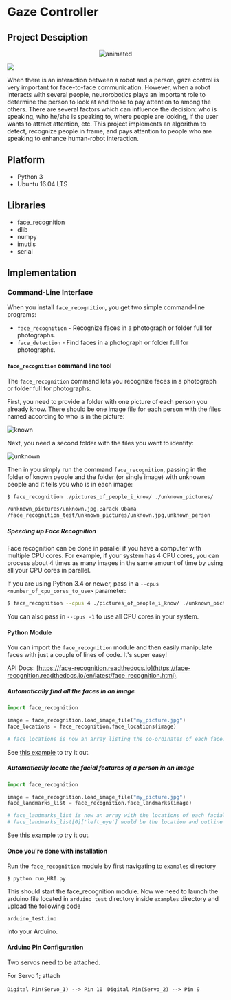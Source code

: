 # Gaze Controller

## Project Desciption 

<p align="center">
  <img src="/Media/InMoov_Video.gif" alt="animated" />
</p>

![](/Media/InMoov_Video.gif)

When there is an interaction between a robot and a person, gaze control is very important for face-to-face communication. However, when a robot interacts with several people, neurorobotics plays an important role to determine the person to look at and those to pay attention to among the others. There are several factors which can influence the decision: who is speaking, who he/she is speaking to, where people are looking, if the user wants to attract attention, etc. This project implements an algorithm to detect, recognize people in frame, and pays attention to people who are speaking to enhance human-robot interaction. 


## Platform
* Python 3
* Ubuntu 16.04 LTS

## Libraries
* face_recognition
* dlib
* numpy
* imutils
* serial

## Implementation

### Command-Line Interface

When you install `face_recognition`, you get two simple command-line 
programs:

* `face_recognition` - Recognize faces in a photograph or folder full for 
   photographs.
* `face_detection` - Find faces in a photograph or folder full for photographs.

#### `face_recognition` command line tool

The `face_recognition` command lets you recognize faces in a photograph or 
folder full  for photographs.

First, you need to provide a folder with one picture of each person you
already know. There should be one image file for each person with the
files named according to who is in the picture:

![known](https://cloud.githubusercontent.com/assets/896692/23582466/8324810e-00df-11e7-82cf-41515eba704d.png)

Next, you need a second folder with the files you want to identify:

![unknown](https://cloud.githubusercontent.com/assets/896692/23582465/81f422f8-00df-11e7-8b0d-75364f641f58.png)

Then in you simply run the command `face_recognition`, passing in
the folder of known people and the folder (or single image) with unknown
people and it tells you who is in each image:

```bash
$ face_recognition ./pictures_of_people_i_know/ ./unknown_pictures/

/unknown_pictures/unknown.jpg,Barack Obama
/face_recognition_test/unknown_pictures/unknown.jpg,unknown_person
```


##### Speeding up Face Recognition

Face recognition can be done in parallel if you have a computer with
multiple CPU cores. For example, if your system has 4 CPU cores, you can
process about 4 times as many images in the same amount of time by using
all your CPU cores in parallel.

If you are using Python 3.4 or newer, pass in a `--cpus <number_of_cpu_cores_to_use>` parameter:

```bash
$ face_recognition --cpus 4 ./pictures_of_people_i_know/ ./unknown_pictures/
```

You can also pass in `--cpus -1` to use all CPU cores in your system.

#### Python Module

You can import the `face_recognition` module and then easily manipulate
faces with just a couple of lines of code. It's super easy!

API Docs: [https://face-recognition.readthedocs.io](https://face-recognition.readthedocs.io/en/latest/face_recognition.html).

##### Automatically find all the faces in an image

```python
import face_recognition

image = face_recognition.load_image_file("my_picture.jpg")
face_locations = face_recognition.face_locations(image)

# face_locations is now an array listing the co-ordinates of each face!
```

See [this example](https://github.com/ageitgey/face_recognition/blob/master/examples/find_faces_in_picture.py)
 to try it out.


##### Automatically locate the facial features of a person in an image

```python
import face_recognition

image = face_recognition.load_image_file("my_picture.jpg")
face_landmarks_list = face_recognition.face_landmarks(image)

# face_landmarks_list is now an array with the locations of each facial feature in each face.
# face_landmarks_list[0]['left_eye'] would be the location and outline of the first person's left eye.
```

See [this example](https://github.com/ageitgey/face_recognition/blob/master/examples/find_facial_features_in_picture.py)
 to try it out.


#### Once you're done with installation

Run the ```face_recognition``` module by first navigating to ```examples``` directory

```$ python run_HRI.py ```
 
This should start the face_recognition module. Now we need to launch the arduino file located in ```arduino_test``` directory inside ```examples``` directory and upload the following code

```arduino_test.ino```

into your Arduino.

#### Arduino Pin Configuration

Two servos need to be attached. 

For Servo 1; attach 

```Digital Pin(Servo_1) --> Pin 10 ```
```Digital Pin(Servo_2) --> Pin 9 ```




 
